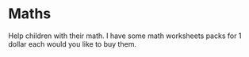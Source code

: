 # Maths
Help children with their math.
I have some math worksheets packs for 1 dollar each would you like to buy them.
